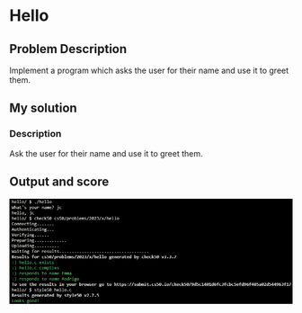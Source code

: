 # Hello

## Problem Description

Implement a program which asks the user for their name and use it to greet them.

## My solution

### Description

Ask the user for their name and use it to greet them.

## Output and score

![Passed](./Resources/Score.png)